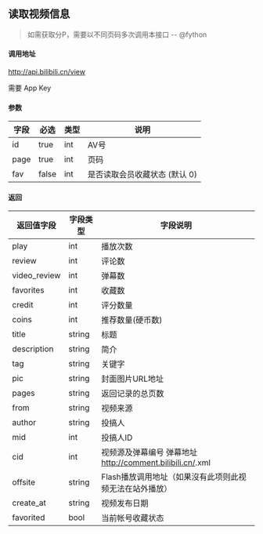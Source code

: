 ## 读取视频信息

> 如需获取分P，需要以不同页码多次调用本接口 -- @fython

#### 调用地址

http://api.bilibili.cn/view

需要 App Key

#### 参数

|字段|必选|类型|说明|
|----|----|----|----|
|id|true|int|AV号|
|page|true|int|页码|
|fav|false|int|是否读取会员收藏状态 (默认 0)|

#### 返回

|返回值字段|字段类型|字段说明|
|----------|--------|--------|
|play|int|播放次数|
|review|int|评论数|
|video_review|int|弹幕数|
|favorites|int|收藏数|
|credit|int|评分数量|
|coins|int|推荐数量(硬币数)|
|title|string|标题|
|description|string|简介|
|tag|string|关键字|
|pic|string|封面图片URL地址|
|pages|string|返回记录的总页数|
|from|string|视频来源|
|author|string|投搞人|
|mid|int|投搞人ID|
|cid|int|视频源及弹幕编号 弹幕地址 http://comment.bilibili.cn/<cid>.xml|
|offsite|string|Flash播放调用地址（如果沒有此项则此视频无法在站外播放）|
|create_at|string|视频发布日期|
|favorited|bool|当前帐号收藏状态|

